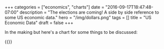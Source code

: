 +++
categories = ["economics", "charts"]
date = "2016-09-17T18:47:48-07:00"
description = "The elections are coming! A side by side reference to some US economic data."
hero = "/img/dollars.png"
tags = []
title = "US Economic Data"
draft = false
+++

In the making but here's a chart for some things to be discussed:

{{<highcharts src="/charts/controversial.json" id="some-chart-dude">}}

